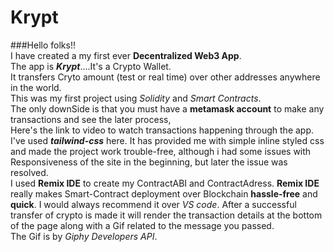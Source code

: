 # Krypt

###Hello folks!! </br>
I have created a my first ever **Decentralized Web3 App**. </br>
The app is **_Krypt_**....It's a Crypto Wallet. </br>
It transfers Cryto amount (test or real time) over other addresses anywhere in the world. </br>
This was my first project using _Solidity_ and _Smart Contracts_.  </br>
The only downSide is that you must have a **metamask account** to make any transactions and see the later process,  </br>
Here's the link to video to watch transactions happening through the app.  </br>
I've used _**tailwind-css**_ here. It has provided me with simple inline styled css and made the project work trouble-free, although i had some issues with Responsiveness of the site in the beginning, but later the issue was resolved.  </br>
I used **Remix IDE** to create my ContractABI and ContractAdress.
**Remix IDE** really makes Smart-Contract deployment over Blockchain **hassle-free** and **quick**. I would always recommend it over _VS code_.
After a successful transfer of crypto is made it will render the transaction details at the bottom of the page along with a Gif related to the message you passed.  </br>
The Gif is by _Giphy Developers API_. </br>
